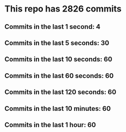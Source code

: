 # This repo has 2826 commits

## Commits in the last 1 second: 4
## Commits in the last 5 seconds: 30
## Commits in the last 10 seconds: 60
## Commits in the last 60 seconds: 60
## Commits in the last 120 seconds: 60
## Commits in the last 10 minutes: 60
## Commits in the last 1 hour: 60
